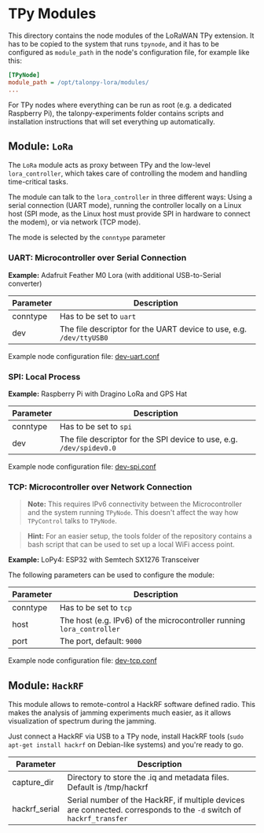 # TPy Modules

This directory contains the node modules of the LoRaWAN TPy extension. It has
to be copied to the system that runs `tpynode`, and it has to be configured as
`module_path` in the node's configuration file, for example like this:

```ini
[TPyNode]
module_path = /opt/talonpy-lora/modules/
...
```

For TPy nodes where everything can be run as root (e.g. a dedicated Raspberry
Pi), the talonpy-experiments folder contains scripts and installation
instructions that will set everything up automatically.

## Module: `LoRa`

The `LoRa` module acts as proxy between TPy and the low-level `lora_controller`,
which takes care of controlling the modem and handling time-critical tasks.

The module can talk to the `lora_controller` in three different ways: Using a
serial connection (UART mode), running the controller locally on a Linux host
(SPI mode, as the Linux host must provide SPI in hardware to connect the modem),
or via network (TCP mode).

The mode is selected by the `conntype` parameter

### UART: Microcontroller over Serial Connection

**Example:** Adafruit Feather M0 Lora (with additional USB-to-Serial converter)

| Parameter | Description
| --------- | -----------
| conntype  | Has to be set to `uart`
| dev       | The file descriptor for the UART device to use, e.g. `/dev/ttyUSB0`

Example node configuration file:
[dev-uart.conf](../talonpy-experiments/node-conf/dev-uart.conf)

### SPI: Local Process

**Example:** Raspberry Pi with Dragino LoRa and GPS Hat

| Parameter | Description
| --------- | -----------
| conntype  | Has to be set to `spi`
| dev       | The file descriptor for the SPI device to use, e.g. `/dev/spidev0.0`

Example node configuration file:
[dev-spi.conf](../talonpy-experiments/node-conf/dev-spi.conf)

### TCP: Microcontroller over Network Connection

> **Note:** This requires IPv6 connectivity between the Microcontroller and the
system running `TPyNode`. This doesn't affect the way how `TPyControl` talks to
`TPyNode`.

> **Hint:** For an easier setup, the tools folder of the repository contains a
bash script that can be used to set up a local WiFi access point.

**Example:** LoPy4: ESP32 with Semtech SX1276 Transceiver

The following parameters can be used to configure the module:

| Parameter | Description
| --------- | -----------
| conntype  | Has to be set to `tcp`
| host      | The host (e.g. IPv6) of the microcontroller running `lora_controller`
| port      | The port, default: `9000`

Example node configuration file:
[dev-tcp.conf](../talonpy-experiments/node-conf/dev-tcp.conf)

## Module: `HackRF`

This module allows to remote-control a HackRF software defined radio. This makes
the analysis of jamming experiments much easier, as it allows visualization of
spectrum during the jamming.

Just connect a HackRF via USB to a TPy node, install HackRF tools
(`sudo apt-get install hackrf` on Debian-like systems) and you're ready to go.

| Parameter     | Description
| ------------- | -----------
| capture_dir   | Directory to store the .iq and metadata files. Default is /tmp/hackrf
| hackrf_serial | Serial number of the HackRF, if multiple devices are connected. corresponds to the `-d` switch of `hackrf_transfer`
